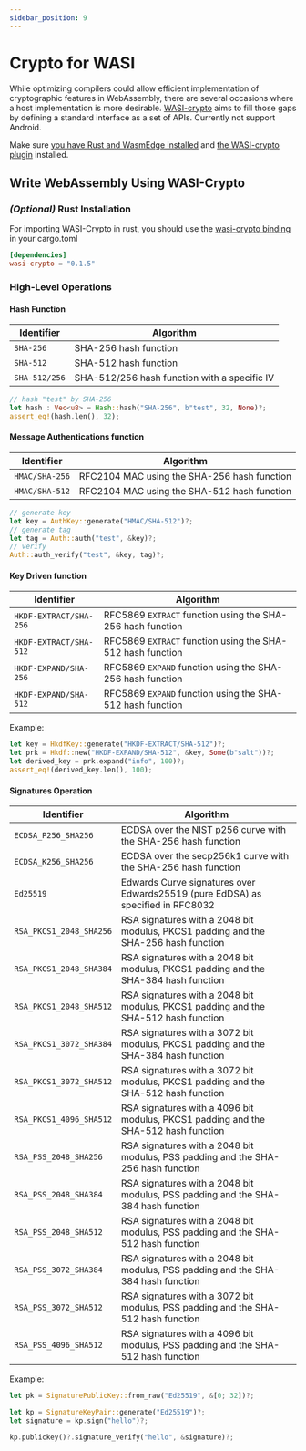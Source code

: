 ```yaml
---
sidebar_position: 9
---
```


# Crypto for WASI

While optimizing compilers could allow efficient implementation of cryptographic features in WebAssembly, there are several occasions where a host implementation is more desirable. [WASI-crypto](https://github.com/WebAssembly/wasi-crypto/blob/main/docs/HighLevelGoals.md) aims to fill those gaps by defining a standard interface as a set of APIs. Currently not support Android.

Make sure [you have Rust and WasmEdge installed](setup.md) and [the WASI-crypto plugin](../../start/install.md#wasi-crypto-plug-in) installed.

## Write WebAssembly Using WASI-Crypto

### _(Optional)_ Rust Installation

For importing WASI-Crypto in rust, you should use the [wasi-crypto binding](https://github.com/WebAssembly/wasi-crypto/tree/main/implementations/bindings/rust) in your cargo.toml

```toml
[dependencies]
wasi-crypto = "0.1.5"
```

### High-Level Operations

#### Hash Function

| Identifier    | Algorithm                                    |
| ------------- | -------------------------------------------- |
| `SHA-256`     | SHA-256 hash function                        |
| `SHA-512`     | SHA-512 hash function                        |
| `SHA-512/256` | SHA-512/256 hash function with a specific IV |

```rust
// hash "test" by SHA-256
let hash : Vec<u8> = Hash::hash("SHA-256", b"test", 32, None)?;
assert_eq!(hash.len(), 32);
```

#### Message Authentications function

| Identifier     | Algorithm                                   |
| -------------- | ------------------------------------------- |
| `HMAC/SHA-256` | RFC2104 MAC using the SHA-256 hash function |
| `HMAC/SHA-512` | RFC2104 MAC using the SHA-512 hash function |

```rust
// generate key
let key = AuthKey::generate("HMAC/SHA-512")?;
// generate tag
let tag = Auth::auth("test", &key)?;
// verify
Auth::auth_verify("test", &key, tag)?;
```

#### Key Driven function

| Identifier | Algorithm |
| --- | --- |
| `HKDF-EXTRACT/SHA-256` | RFC5869 `EXTRACT` function using the SHA-256 hash function |
| `HKDF-EXTRACT/SHA-512` | RFC5869 `EXTRACT` function using the SHA-512 hash function |
| `HKDF-EXPAND/SHA-256` | RFC5869 `EXPAND` function using the SHA-256 hash function |
| `HKDF-EXPAND/SHA-512` | RFC5869 `EXPAND` function using the SHA-512 hash function |

Example:

```rust
let key = HkdfKey::generate("HKDF-EXTRACT/SHA-512")?;
let prk = Hkdf::new("HKDF-EXPAND/SHA-512", &key, Some(b"salt"))?;
let derived_key = prk.expand("info", 100)?;
assert_eq!(derived_key.len(), 100);
```

#### Signatures Operation

| Identifier | Algorithm |
| --- | --- |
| `ECDSA_P256_SHA256` | ECDSA over the NIST p256 curve with the SHA-256 hash function |
| `ECDSA_K256_SHA256` | ECDSA over the secp256k1 curve with the SHA-256 hash function |
| `Ed25519` | Edwards Curve signatures over Edwards25519 (pure EdDSA) as specified in RFC8032 |
| `RSA_PKCS1_2048_SHA256` | RSA signatures with a 2048 bit modulus, PKCS1 padding and the SHA-256 hash function |
| `RSA_PKCS1_2048_SHA384` | RSA signatures with a 2048 bit modulus, PKCS1 padding and the SHA-384 hash function |
| `RSA_PKCS1_2048_SHA512` | RSA signatures with a 2048 bit modulus, PKCS1 padding and the SHA-512 hash function |
| `RSA_PKCS1_3072_SHA384` | RSA signatures with a 3072 bit modulus, PKCS1 padding and the SHA-384 hash function |
| `RSA_PKCS1_3072_SHA512` | RSA signatures with a 3072 bit modulus, PKCS1 padding and the SHA-512 hash function |
| `RSA_PKCS1_4096_SHA512` | RSA signatures with a 4096 bit modulus, PKCS1 padding and the SHA-512 hash function |
| `RSA_PSS_2048_SHA256` | RSA signatures with a 2048 bit modulus, PSS padding and the SHA-256 hash function |
| `RSA_PSS_2048_SHA384` | RSA signatures with a 2048 bit modulus, PSS padding and the SHA-384 hash function |
| `RSA_PSS_2048_SHA512` | RSA signatures with a 2048 bit modulus, PSS padding and the SHA-512 hash function |
| `RSA_PSS_3072_SHA384` | RSA signatures with a 2048 bit modulus, PSS padding and the SHA-384 hash function |
| `RSA_PSS_3072_SHA512` | RSA signatures with a 3072 bit modulus, PSS padding and the SHA-512 hash function |
| `RSA_PSS_4096_SHA512` | RSA signatures with a 4096 bit modulus, PSS padding and the SHA-512 hash function |

Example:

```rust
let pk = SignaturePublicKey::from_raw("Ed25519", &[0; 32])?;

let kp = SignatureKeyPair::generate("Ed25519")?;
let signature = kp.sign("hello")?;

kp.publickey()?.signature_verify("hello", &signature)?;
```
